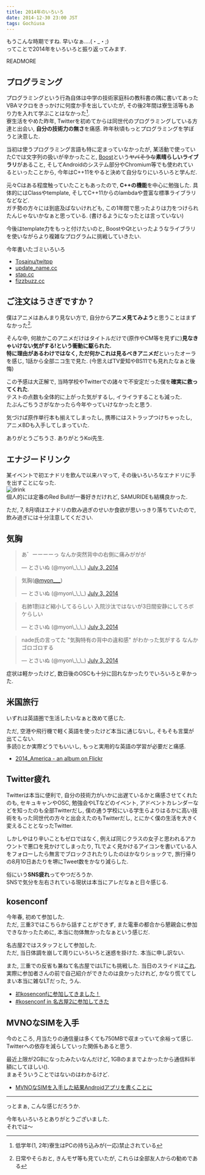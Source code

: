 ```yaml
---
title: 2014年のいろいろ
date: 2014-12-30 23:00 JST
tags: Gochiusa
---
```


もうこんな時期ですね. 早いなぁ....(・\_・;)  
ってことで2014年をいろいろと振り返ってみます.

READMORE

## プログラミング

プログラミングという行為自体は中学の技術家庭科の教科書の隅に書いてあったVBAマクロをきっかけに何度か手を出していたが, その後2年間は寮生活等もあり力を入れて学ぶことはなかった[^1].  
寮生活をやめた昨年, Twitterを初めてからは同世代のプログラミングしている方達と出会い, **自分の技術力の無さ**を痛感. 昨年秋頃もっとプログラミングを学ぼうと決意した.

当初は使うプログラミング言語も特に定まっていなかったが, 某活動で使っていたCでは文字列の扱いが辛かったこと, [Boost](http://www.boost.org/)という<del>ヤバそうな</del>**素晴らしいライブラリ**があること, そしてAndroidのシステム部分やChromium等でも使われているといったことから, 今年はC++11をやると決めて自分なりにいろいろと学んだ.

元々Cはある程度触っていたこともあったので, **C++の機能**を中心に勉強した. 具体的にはClassやtemplate, そしてC++11からのlambdaや豊富な標準ライブラリなどなど.  
ガチ勢の方々には到底及ばないけれども, この1年間で思ったよりは力をつけられたんじゃないかなぁと思っている. (書けるようになったとは言っていない)

今後はtemplate力をもっと付けたいのと, BoostやQtといったようなライブラリを使いながらより複雑なプログラムに挑戦していきたい.

今年書いたゴミいろいろ

* [Tosainu/twitpp](https://github.com/Tosainu/twitpp)
* [update\_name.cc](https://gist.github.com/Tosainu/2650a27e4b24cc1958e4)
* [stap.cc](https://gist.github.com/Tosainu/5b63773f20e04e3d8aed)
* [fizzbuzz.cc](https://gist.github.com/Tosainu/fcd43348eaf5ca99e406)

##  ご注文はうさぎですか？

僕はアニメはあんまり見ない方で, 自分から**アニメ見てみよう**と思うことはまずなかった[^2].

そんな中, 何故かこのアニメだけはタイトルだけで(原作やCM等を見ずに)**見なきゃいけない気がする!**という衝動に駆られた.  
特に理由があるわけではなく, ただ何か**これは見るべきアニメだ**といったオーラを感じ, 1話から全部ニコ生で見た. (今思えばTV愛知やBS11でも見れたなぁと後悔)

この予感は大正解で, 当時学校やTwitterでの諸々で不安定だった僕を**確実に救ってくれた**.  
テストの点数も全体的に上がった気がするし, イライラすることも減った.  
たぶんごちうさがなかったら今年やっていけなかったと思う.

気づけば原作単行本も揃えてしまったし, 携帯にはストラップつけちゃったし, アニメBDも入手してしまっていた.

ありがとうごちうさ. ありがとうKoi先生.

## エナジードリンク

某イベントで初エナドリを飲んで以来ハマって, その後いろいろなエナドリに手を出すことになった.  
![drink](https://lh3.googleusercontent.com/-4A9Njr8aJu0/VJ53wM0o8oI/AAAAAAAAD2c/AdC_rmhUIpE/s640/IMG_2644.JPG)  
個人的には定番のRed Bullが一番好きだけれど, SAMURIDEも結構良かった.

ただ, 7, 8月頃はエナドリの飲み過ぎのせいか食欲が思いっきり落ちていたので, 飲み過ぎには十分注意してください.

## 気胸

<blockquote class="twitter-tweet" lang="en"><p>あ゛ーーーーっ&#10;&#10;なんか突然背中の右側に痛みががが</p>&mdash; とさいぬ (@myon\_\_\_) <a href="https://twitter.com/myon___/status/484534987081781250">July 3, 2014</a></blockquote>
<script async src="//platform.twitter.com/widgets.js" charset="utf-8"></script>

<blockquote class="twitter-tweet" lang="en"><p>気胸(<a href="https://twitter.com/myon___">@myon___</a>)</p>&mdash; とさいぬ (@myon\_\_\_) <a href="https://twitter.com/myon___/status/484615991515561984">July 3, 2014</a></blockquote>

<blockquote class="twitter-tweet" lang="en"><p>右肺1割ほど縮小してるらしい&#10;入院沙汰ではないが3日間安静にしてろボケらしい</p>&mdash; とさいぬ (@myon\_\_\_) <a href="https://twitter.com/myon___/status/484616456357703681">July 3, 2014</a></blockquote>

<blockquote class="twitter-tweet" lang="en"><p>nade氏の言ってた &quot;気胸特有の背中の違和感&quot; がわかった気がする&#10;なんかゴロゴロする</p>&mdash; とさいぬ (@myon\_\_\_) <a href="https://twitter.com/myon___/status/484622313065689088">July 3, 2014</a></blockquote>

症状は軽かったけど, 数日後のOSCも十分に回れなかったりでいろいろと辛かった.

## 米国旅行

いずれは英語圏で生活したいなぁと改めて感じた.

ただ, 空港や飛行機で軽く英語を使ったけど本当に通じないし, そもそも言葉が出てこない.  
多読()とか実際どうでもいいし, もっと実用的な英語の学習が必要だと痛感.

* [2014\_America - an album on Flickr](https://www.flickr.com/photos/tosainu/sets/72157646052080592/)

## Twitter疲れ

Twitterは本当に便利で, 自分の技術力がいかに出遅ているかと痛感させてくれたのも, セキュキャンやOSC, 勉強会やLTなどのイベント, アドベントカレンダーなどを知ったのも全部Twitterだし, 僕の通う学校にいる学生らよりはるかに高い技術をもった同世代の方々と出会えたのもTwitterだし, とにかく僕の生活を大きく変えることとなったTwitter.

しかしやはり辛いこともゼロではなく, 例えば同じクラスの女子と思われるアカウントで悪口を見かけてしまったり, TLでよく見かけるアイコンを書いている人をフォローしたら無言でブロックされたりしたのはかなりショックで, 旅行帰りの8月10日あたりを堺にTweet数をかなり減らした.

俗にいう**SNS疲れ**ってやつだろうか.  
SNSで気分を左右されている現状は本当にアレだなぁと日々感じる.

## kosenconf

今年春, 初めて参加した.  
ただ, 三重3ではこちらから話すことができず, また電車の都合から懇親会に参加できなかったために, 本当に勿体無かったなぁという感じだ.

名古屋2ではスタッフとして参加した.  
ただ, 当日体調を崩して周りにいろいろと迷惑を掛けた. 本当に申し訳ない.

また, 三重での反省も兼ねて名古屋ではLTにも挑戦した. 当日のスライドは[これ](http://myon.info/slides/2014_08_23_kosenconf-085nagoya2/).  
実際に参加者さんの前で自己紹介ができたのは良かったけれど, かなり慌ててしまい本当に雑なLTだった, うん.

* [初kosenconfに参加してきました！](/blog/2014-03-02/entry/)
* [#kosenconf in 名古屋2に参加してきた](/blog/2014-08-23/kosenconf-085nagoya2/)

## MVNOなSIMを入手

今のところ, 月当たりの通信量は多くても750MBで収まっていて余裕って感じ.  
Twitterへの依存を減らしていった関係もあると思う.

最近上限が2GBになったみたいなんだけど, 1GBのままでよかったから通信料半額にしてほしい().  
まぁそういうことではないのはわかるけど.

* [MVNOなSIMを入手した結果Androidアプリを書くことに](/blog/2014-08-29/mvno/)

---

っとまぁ, こんな感じだろうか.

今年もいろいろとありがとうございました.  
それでは〜

[^1]: 低学年(1, 2年)寮生はPCの持ち込みが(一応)禁止されている
[^2]: 日常やそらおと, きんモザ等も見ていたが, これらは全部友人からの勧めである
